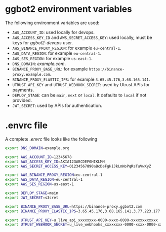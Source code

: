 # ggbot2 environment variables

The following environment variables are used:

-   `AWS_ACCOUNT_ID`: used locally for devops.
-   `AWS_ACCESS_KEY_ID` and `AWS_SECRET_ACCESS_KEY`: used locally, must be keys for _ggbot2-devops_ user.
-   `AWS_BINANCE_PROXY_REGION`: for example `eu-central-1`.
-   `AWS_DATA_REGION`: for example `eu-central-1`.
-   `AWS_SES_REGION`: for example `us-east-1`.
-   `DNS_DOMAIN`: _example.com_.
-   `BINANCE_PROXY_BASE_URL`: for example `https://binance-proxy.example.com`.
-   `BINANCE_PROXY_ELASTIC_IPS`: for example `3.65.45.176,3.68.165.141`.
-   `UTRUST_API_KEY` and `UTRUST_WEBHOOK_SECRET`: used by Utrust APIs for payments.
-   `DEPLOY_STAGE`: can be `main`, `next` or `local`. It defaults to `local` if not provided.
-   `JWT_SECRET`: used by APIs for authentication.

# .envrc file

A complete _.envrc_ file looks like the following

```sh
export DNS_DOMAIN=example.org

export AWS_ACCOUNT_ID=12345678
export AWS_ACCESS_KEY_ID=AKIA123ABCDEFGHIKLMN
export AWS_SECRET_ACCESS_KEY=O1234567890aBcDeFgHiJkLmNoPqRsTuVwXyZ

export AWS_BINANCE_PROXY_REGION=eu-central-1
export AWS_DATA_REGION=eu-central-1
export AWS_SES_REGION=us-east-1

export DEPLOY_STAGE=main
export JWT_SECRET=s3cret

export BINANCE_PROXY_BASE_URL=https://binance-proxy.ggbot2.com
export BINANCE_PROXY_ELASTIC_IPS=3.65.45.176,3.68.165.141,3.77.223.177

export UTRUST_API_KEY=u_live_api_xxxxxxxx-0000-xxxx-0000-xxxxxxxxxxxx
export UTRUST_WEBHOOK_SECRET=u_live_webhooks_xxxxxxxx-0000-xxxx-0000-xxxxxxxxxxxx
```
